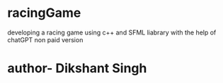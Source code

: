 # racingGame
developing a racing game using c++ and SFML liabrary with the help of chatGPT non paid version
<br>
# author- Dikshant Singh
